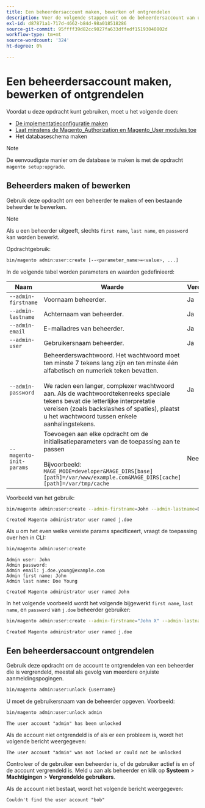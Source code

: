 ```yaml
---
title: Een beheerdersaccount maken, bewerken of ontgrendelen
description: Voer de volgende stappen uit om de beheerdersaccount van uw Adobe Commerce- of Magento Open Source-beheertoepassing te beheren.
exl-id: d87871a1-717d-4662-b84d-98a018518286
source-git-commit: 95ffff39d82cc9027fa633dffedf15193040802d
workflow-type: tm+mt
source-wordcount: '324'
ht-degree: 0%

---
```


# Een beheerdersaccount maken, bewerken of ontgrendelen

Voordat u deze opdracht kunt gebruiken, moet u het volgende doen:

- [De implementatieconfiguratie maken](deployment.md)
- [Laat minstens de Magento_Authorization en Magento_User modules toe](manage-modules.md)
- Het databaseschema maken

>[!NOTE]
>
>De eenvoudigste manier om de database te maken is met de opdracht `magento setup:upgrade`.

## Beheerders maken of bewerken

Gebruik deze opdracht om een beheerder te maken of een bestaande beheerder te bewerken.

>[!NOTE]
>
>Als u een beheerder uitgeeft, slechts `first name`, `last name`, en `password` kan worden bewerkt.

Opdrachtgebruik:

```bash
bin/magento admin:user:create [--<parameter_name>=<value>, ...]
```

In de volgende tabel worden parameters en waarden gedefinieerd:

| Naam | Waarde | Vereist? |
|--- |--- |--- |
| `--admin-firstname` | Voornaam beheerder. | Ja |
| `--admin-lastname` | Achternaam van beheerder. | Ja |
| `--admin-email` | E-mailadres van beheerder. | Ja |
| `--admin-user` | Gebruikersnaam beheerder. | Ja |
| `--admin-password` | Beheerderswachtwoord. Het wachtwoord moet ten minste 7 tekens lang zijn en ten minste één alfabetisch en numeriek teken bevatten. <br><br>We raden een langer, complexer wachtwoord aan. Als de wachtwoordtekenreeks speciale tekens bevat die letterlijke interpretatie vereisen (zoals backslashes of spaties), plaatst u het wachtwoord tussen enkele aanhalingstekens. | Ja |
| `--magento-init-params` | Toevoegen aan elke opdracht om de initialisatieparameters van de toepassing aan te passen<br/><br/>Bijvoorbeeld: `MAGE_MODE=developer&MAGE_DIRS[base][path]=/var/www/example.com&MAGE_DIRS[cache][path]=/var/tmp/cache` | Nee |

Voorbeeld van het gebruik:

```bash
bin/magento admin:user:create --admin-firstname=John --admin-lastname=Doe --admin-email=j.doe@example.com --admin-user=j.doe --admin-password=A0b9%t3g
```

```terminal
Created Magento administrator user named j.doe
```

Als u om het even welke vereiste params specificeert, vraagt de toepassing over hen in CLI:

```bash
bin/magento admin:user:create
```

```terminal
Admin user: John
Admin password:
Admin email: j.doe.young@example.com
Admin first name: John
Admin last name: Doe Young
```

```terminal
Created Magento administrator user named John
```

In het volgende voorbeeld wordt het volgende bijgewerkt `first name`, `last name`, en `password` van `j.doe` beheerder gebruiker:

```bash
bin/magento admin:user:create --admin-firstname="John X" --admin-lastname="Doe X" --admin-email=j.doe@example.com --admin-user=j.doe --admin-password=A1234567
```

```terminal
Created Magento administrator user named j.doe
```

## Een beheerdersaccount ontgrendelen

Gebruik deze opdracht om de account te ontgrendelen van een beheerder die is vergrendeld, meestal als gevolg van meerdere onjuiste aanmeldingspogingen.

```bash
bin/magento admin:user:unlock {username}
```

U moet de gebruikersnaam van de beheerder opgeven. Voorbeeld:

```bash
bin/magento admin:user:unlock admin
```

```terminal
The user account "admin" has been unlocked
```

Als de account niet ontgrendeld is of als er een probleem is, wordt het volgende bericht weergegeven:

```terminal
The user account "admin" was not locked or could not be unlocked
```

Controleer of de gebruiker een beheerder is, of de gebruiker actief is en of de account vergrendeld is. Meld u aan als beheerder en klik op **Systeem** > **Machtigingen** > **Vergrendelde gebruikers**.

Als de account niet bestaat, wordt het volgende bericht weergegeven:

```terminal
Couldn't find the user account "bob"
```
